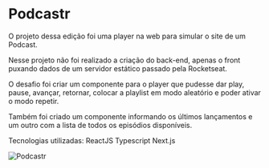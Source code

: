 # Podcastr

O projeto dessa edição foi uma player na web para simular o site de um Podcast.

Nesse projeto não foi realizado a criação do back-end, apenas o front puxando dados de um servidor estático passado pela Rocketseat.

O desafio foi criar um componente para o player que pudesse dar play, pause, avançar, retornar, colocar a playlist em modo aleatório e poder ativar o modo repetir.

Também foi criado um componente informando os últimos lançamentos e um outro com a lista de todos os episódios disponíveis.

Tecnologias utilizadas:
ReactJS
Typescript
Next.js

![Podcastr](https://user-images.githubusercontent.com/35261245/146186673-503fa6b8-8275-493d-9295-b05ab05b8ce1.jpg)
